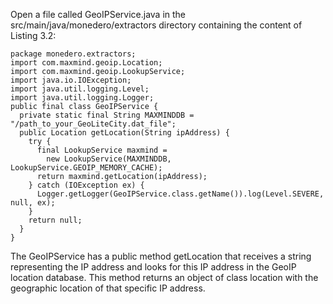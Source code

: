 Open a file called GeoIPService.java in the src/main/java/monedero/extractors directory containing the content of Listing 3.2:

```
package monedero.extractors;
import com.maxmind.geoip.Location;
import com.maxmind.geoip.LookupService;
import java.io.IOException;
import java.util.logging.Level;
import java.util.logging.Logger;
public final class GeoIPService {
  private static final String MAXMINDDB = "/path_to_your_GeoLiteCity.dat_file";
  public Location getLocation(String ipAddress) {
    try {
      final LookupService maxmind = 
        new LookupService(MAXMINDDB, LookupService.GEOIP_MEMORY_CACHE);
      return maxmind.getLocation(ipAddress);
    } catch (IOException ex) {
      Logger.getLogger(GeoIPService.class.getName()).log(Level.SEVERE, null, ex);
    }
    return null;
  }
}
```

The GeoIPService has a public method getLocation that receives a string representing the IP address and looks for this IP address in the GeoIP location database. This method returns an object of class location with the geographic location of that specific IP address.